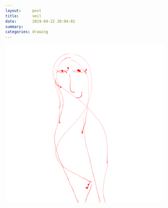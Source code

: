 ```yaml
---
layout:     post
title:      veil
date:       2019-04-22 20:04:02
summary:    
categories: drawing
---
```

![veil](/images/diary/veil.png ".")
